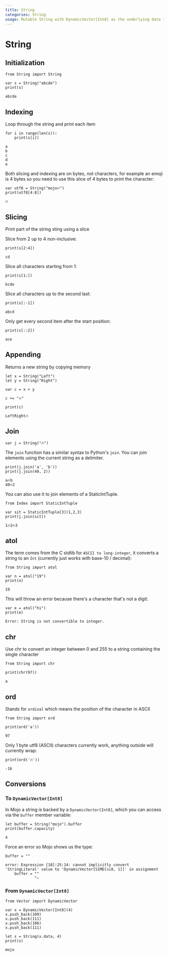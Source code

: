 ```yaml
---
title: String
categories: String
usage: Mutable String with DynamicVector[Int8] as the underlying data type
---
```


# String

## Initialization


```mojo
from String import String

var s = String("abcde")
print(s)
```

    abcde


## Indexing

Loop through the string and print each item


```mojo
for i in range(len(s)):
    print(s[i])
```

    a
    b
    c
    d
    e


Both slicing and indexing are on bytes, not characters, for example an emoji is 4 bytes so you need to use this slice of 4 bytes to print the character:


```mojo
var utf8 = String("mojo🔥")
print(utf8[4:8])
```

    🔥


## Slicing

Print part of the string sting using a slice

Slice from 2 up to 4 non-inclusive:


```mojo
print(s[2:4]) 

```

    cd


Slice all characters starting from 1:


```mojo
print(s[1:]) 
```

    bcde


Slice all characters up to the second last:


```mojo
print(s[:-1]) 
```

    abcd


Only get every second item after the start position:


```mojo
print(s[::2]) 
```

    ace


## Appending
Returns a new string by copying memory


```mojo
let x = String("Left")
let y = String("Right")

var c = x + y

c += "🔥"

print(c)
```

    LeftRight🔥


## Join


```mojo
var j = String("🔥")
```

The `join` function has a similar syntax to Python's `join`. You can join elements using the current string as a delimiter.


```mojo
print(j.join('a', 'b'))
print(j.join(40, 2))
```

    a🔥b
    40🔥2


You can also use it to join elements of a StaticIntTuple.


```mojo
from Index import StaticIntTuple

var sit = StaticIntTuple[3](1,2,3)
print(j.join(sit))
```

    1🔥2🔥3


## atol
The term comes from the C stdlib for `ASCII to long-integer`, it converts a string to an `Int` (currently just works with base-10 / decimal):


```mojo
from String import atol

var n = atol("19")
print(n)
```

    19


This will throw an error because there's a character that's not a digit:


```mojo
var e = atol("hi")
print(e)
```

    Error: String is not convertible to integer.


## chr
Use chr to convert an integer between 0 and 255 to a string containing the single character


```mojo
from String import chr

print(chr(97))
```

    a


## ord
Stands for `ordinal` which means the position of the character in ASCII


```mojo
from String import ord

print(ord('a'))
```

    97


Only 1 byte utf8 (ASCII) characters currently work, anything outside will currently wrap:


```mojo
print(ord('🔥'))
```

    -16


## Conversions
### To `DynamicVector[Int8]`


In Mojo a string is backed by a `DynamicVector[Int8]`, which you can access via the `buffer` member variable:


```mojo
let buffer = String("mojo").buffer
print(buffer.capacity)
```

    4


Force an error so Mojo shows us the type:


```mojo
buffer = ""
```

    error: Expression [18]:25:14: cannot implicitly convert 'StringLiteral' value to 'DynamicVector[SIMD[si8, 1]]' in assignment
        buffer = ""
                 ^~
    


### From `DynamicVector[Int8]`


```mojo
from Vector import DynamicVector

var x = DynamicVector[Int8](4)
x.push_back(109)
x.push_back(111)
x.push_back(106)
x.push_back(111)

let s = String(x.data, 4)
print(s)
```

    mojo

